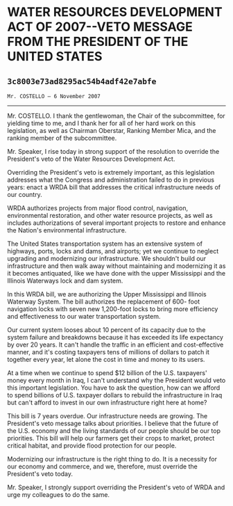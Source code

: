 # WATER RESOURCES DEVELOPMENT ACT OF 2007--VETO MESSAGE FROM THE  PRESIDENT OF THE UNITED STATES
## `3c8003e73ad8295ac54b4adf42e7abfe`
`Mr. COSTELLO — 6 November 2007`

---


Mr. COSTELLO. I thank the gentlewoman, the Chair of the subcommittee, 
for yielding time to me, and I thank her for all of her hard work on 
this legislation, as well as Chairman Oberstar, Ranking Member Mica, 
and the ranking member of the subcommittee.

Mr. Speaker, I rise today in strong support of the resolution to 
override the President's veto of the Water Resources Development Act.

Overriding the President's veto is extremely important, as this 
legislation addresses what the Congress and administration failed to do 
in previous years: enact a WRDA bill that addresses the critical 
infrastructure needs of our country.

WRDA authorizes projects from major flood control, navigation, 
environmental restoration, and other water resource projects, as well 
as includes authorizations of several important projects to restore and 
enhance the Nation's environmental infrastructure.

The United States transportation system has an extensive system of 
highways, ports, locks and dams, and airports; yet we continue to 
neglect upgrading and modernizing our infrastructure. We shouldn't 
build our infrastructure and then walk away without maintaining and 
modernizing it as it becomes antiquated, like we have done with the 
upper Mississippi and the Illinois Waterways lock and dam system.

In this WRDA bill, we are authorizing the Upper Mississippi and 
Illinois Waterway System. The bill authorizes the replacement of 600-
foot navigation locks with seven new 1,200-foot locks to bring more 
efficiency and effectiveness to our water transportation system.

Our current system looses about 10 percent of its capacity due to the 
system failure and breakdowns because it has exceeded its life 
expectancy by over 20 years. It can't handle the traffic in an 
efficient and cost-effective manner, and it's costing taxpayers tens of 
millions of dollars to patch it together every year, let alone the cost 
in time and money to its users.

At a time when we continue to spend $12 billion of the U.S. 
taxpayers' money every month in Iraq, I can't understand why the 
President would veto this important legislation. You have to ask the 
question, how can we afford to spend billions of U.S. taxpayer dollars 
to rebuild the infrastructure in Iraq but can't afford to invest in our 
own infrastructure right here at home?

This bill is 7 years overdue. Our infrastructure needs are growing. 
The President's veto message talks about priorities. I believe that the 
future of the U.S. economy and the living standards of our people 
should be our top priorities. This bill will help our farmers get their 
crops to market, protect critical habitat, and provide flood protection 
for our people.

Modernizing our infrastructure is the right thing to do. It is a 
necessity for our economy and commerce, and we, therefore, must 
override the President's veto today.

Mr. Speaker, I strongly support overriding the President's veto of 
WRDA and urge my colleagues to do the same.